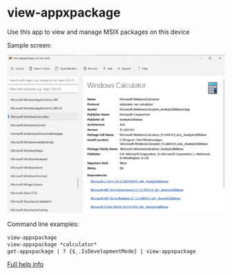 view-appxpackage
===

Use this app to view and manage MSIX packages on this device

Sample screen:

![Sample](./src/Screenshots/1.png)


Command line examples:

```
view-appxpackage
view-appxpackage *calculator*
get-appxpackage | ? {$_.IsDevelopmentMode} | view-appxpackage
```

[Full help info](./src/Assets/Help.md)
